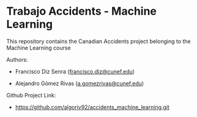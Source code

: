 # Trabajo Accidents - Machine Learning 
This repository contains the Canadian Accidents project belonging to the Machine Learning course

Authors:

- Francisco Diz Senra (francisco.diz@cunef.edu)

- Alejandro Gómez Rivas (a.gomezrivas@cunef.edu)

Github Project Link:

- https://github.com/algoriv92/accidents_machine_learning.git

